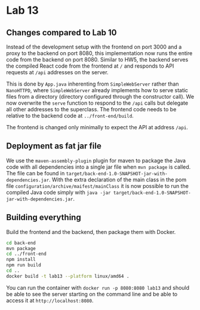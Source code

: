 # Lab 13

## Changes compared to Lab 10

Instead of the development setup with the frontend on port 3000 and a proxy to the backend on port 8080, this implementation now runs the entire code from the backend on port 8080. Similar to HW5, the backend serves the compiled React code from the frontend at `/` and responds to API requests at `/api` addresses on the server.

This is done by `App.java` inherenting from `SimpleWebServer` rather than `NanoHTTPD`, where `SimpleWebServer` already implements how to serve static files from a directory (directory configured through the constructor call). We now overwrite the `serve` function to respond to the `/api` calls but delegate all other addresses to the superclass. The frontend code needs to be relative to the backend code at `../front-end/build`.

The frontend is changed only minimally to expect the API at address `/api`.


## Deployment as fat jar file

We use the `maven-assembly-plugin` plugin for maven to package the Java code with all dependencies into a single jar file when `mvn package` is called. The file can be found in `target/back-end-1.0-SNAPSHOT-jar-with-dependencies.jar`. With the extra declaration of the main class in the pom file `configuration/archive/maifest/mainClass` it is now possible to run the compiled Java code simply with `java -jar target/back-end-1.0-SNAPSHOT-jar-with-dependencies.jar`.

## Building everything

Build the frontend and the backend, then package them with Docker.

```sh
cd back-end
mvn package
cd ../front-end
npm install
npm run build
cd ..
docker build -t lab13 --platform linux/amd64 .
```

You can run the container with `docker run -p 8080:8080 lab13` and should be able to see the server starting on the command line and be able to access it at `http://localhost:8080`.
